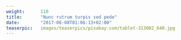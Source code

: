```yaml
---
weight:      110
title:       "Nunc rutrum turpis sed pede"
date:        "2017-06-08T01:06:13+02:00"
teaserpic:   images/teaserpics/pixabay.com/tablet-313002_640.jpg
---
```



